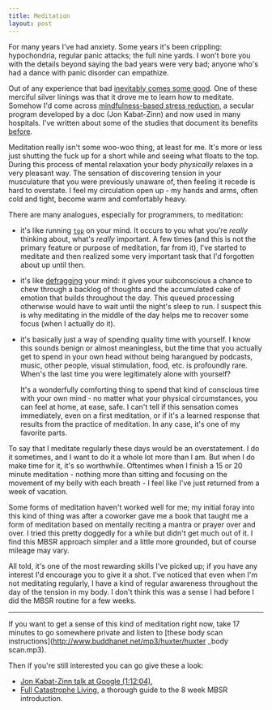 ```yaml
---
title: Meditation
layout: post
---
```


For many years I've had anxiety. Some years it's been crippling: hypochondria,
regular panic attacks; the full nine yards. I won't bore you with the details
beyond saying the bad years were very bad; anyone who's had a dance with panic
disorder can empathize.

Out of any experience that bad [inevitably comes some
good](https://jamesob.tumblr.com/post/93012819939/the-good-in-the-bad). One
of these merciful silver linings was that it drove me to learn how to meditate.
Somehow I'd come across [mindfulness-based stress
reduction](https://en.wikipedia.org/wiki/Mindfulness-based_stress_reduction), a
secular program developed by a doc (Jon Kabat-Zinn) and now used in many
hospitals. I've written about some of the studies that document its benefits
[before](https://jamesob.tumblr.com/post/93734983064/study-roundup-does-meditation-reduce-anxiety).

Meditation really isn't some woo-woo thing, at least for me. It's more or less
just shutting the fuck up for a short while and seeing what floats to the
top.  During this process of mental relaxation your body *physically* relaxes
in a very pleasant way. The sensation of discovering tension in your
musculature that you were previously unaware of, then feeling it recede is hard
to overstate. I feel my circulation open up - my hands and arms, often cold and
tight, become warm and comfortably heavy.

There are many analogues, especially for programmers, to meditation:

- it's like running [`top`](https://en.wikipedia.org/wiki/Top_(software)) on
  your mind. It occurs to you what you're *really* thinking about, what's
  *really* important. A few times (and this is not the primary feature or
  purpose of meditation, far from it), I've started to meditate and then
  realized some very important task that I'd forgotten about up until then.

- it's like
  [defragging](https://en.wikipedia.org/wiki/Microsoft_Drive_Optimizer) your
  mind: it gives your subconscious a chance to chew through a backlog of
  thoughts and the accumulated cake of emotion that builds throughout the day.
  This queued processing otherwise would have to wait until the night's sleep
  to run. I suspect this is why meditating in the middle of the day helps me
  to recover some focus (when I actually do it).

- it's basically just a way of spending quality time with yourself. I know this
  sounds benign or almost meaningless, but the time that you actually get to
  spend in your own head without being harangued by podcasts, music, other
  people, visual stimulation, food, etc. is profoundly rare. When's the last time
  you were legitimately alone with yourself? 
  
  It's a wonderfully comforting thing to spend that kind of conscious time with
  your own mind - no matter what your physical circumstances, you can feel at
  home, at ease, safe. I can't tell if this sensation comes immediately, even
  on a first meditation, or if it's a learned response that results from the
  practice of meditation. In any case, it's one of my favorite parts.


To say that I meditate regularly these days would be an overstatement. I do it
sometimes, and I want to do it a whole lot more than I am. But when
I do make time for it, it's so worthwhile. Oftentimes when I finish a 15 or 20
minute meditation - nothing more than sitting and focusing on the movement of
my belly with each breath - I feel like I've just returned from a week of
vacation.

Some forms of meditation haven't worked well for me; my initial foray into this
kind of thing was after a coworker gave me a book that taught me a form of
meditation based on mentally reciting a mantra or prayer over and over. I tried
this pretty doggedly for a while but didn't get much out of it. I find this
MBSR approach simpler and a little more grounded, but of course mileage may
vary.

All told, it's one of the most rewarding skills I've picked up; if you have any
interest I'd encourage you to give it a shot. I've noticed that even when I'm
not meditating regularly, I have a kind of regular awareness throughout the day
of the tension in my body. I don't think this was a sense I had before I did
the MBSR routine for a few weeks.

---

If you want to get a sense of this kind of meditation right now, take 17
minutes to go somewhere private and listen to [these body scan
instructions](http://www.buddhanet.net/mp3/huxter/huxter _body scan.mp3). 

Then if you're still interested you can go give these a look:

- [Jon Kabat-Zinn talk at Google
  (1:12:04)](https://www.youtube.com/watch?v=3nwwKbM_vJc),
- [Full Catastrophe
  Living](https://www.amazon.com/Full-Catastrophe-Living-Revised-Illness/dp/0345536932/ref=sr_1_1?keywords=full+catastrophe+living&link_code=qs&qid=1577907113&sr=8-1), a thorough guide to the 8 week MBSR introduction.
